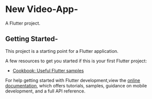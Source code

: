 # New Video-App-

A Flutter project.

## Getting Started-

This project is a starting point for a Flutter application.

A few resources to get you started if this is your first Flutter project:

- [Cookbook: Useful Flutter samples](https://docs.flutter.dev/cookbook)

For help getting started with Flutter development,view the
[online documentation](https://docs.flutter.dev/), which offers tutorials,
samples, guidance on mobile development, and a full API reference.
